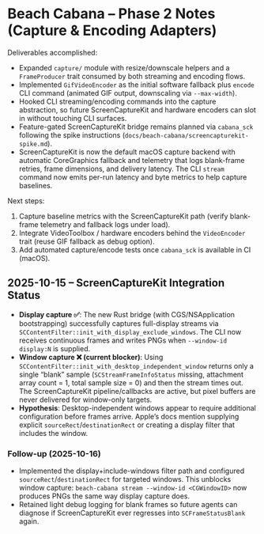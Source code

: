 # Beach Cabana – Phase 2 Notes (Capture & Encoding Adapters)

Deliverables accomplished:

- Expanded `capture/` module with resize/downscale helpers and a `FrameProducer` trait consumed by both streaming and encoding flows.
- Implemented `GifVideoEncoder` as the initial software fallback plus `encode` CLI command (animated GIF output, downscaling via `--max-width`).
- Hooked CLI streaming/encoding commands into the capture abstraction, so future ScreenCaptureKit and hardware encoders can slot in without touching CLI surfaces.
- Feature-gated ScreenCaptureKit bridge remains planned via `cabana_sck` following the spike instructions (`docs/beach-cabana/screencapturekit-spike.md`).
- ScreenCaptureKit is now the default macOS capture backend with automatic CoreGraphics fallback and telemetry that logs blank-frame retries, frame dimensions, and delivery latency. The CLI `stream` command now emits per-run latency and byte metrics to help capture baselines.

Next steps:

1. Capture baseline metrics with the ScreenCaptureKit path (verify blank-frame telemetry and fallback logs under load).
2. Integrate VideoToolbox / hardware encoders behind the `VideoEncoder` trait (reuse GIF fallback as debug option).
3. Add automated capture/encode tests once `cabana_sck` is available in CI (macOS). 

## 2025-10-15 – ScreenCaptureKit Integration Status

- **Display capture ✅**: The new Rust bridge (with CGS/NSApplication bootstrapping) successfully captures full-display streams via `SCContentFilter::init_with_display_exclude_windows`. The CLI now receives continuous frames and writes PNGs when `--window-id display:N` is supplied.
- **Window capture ❌ (current blocker)**: Using `SCContentFilter::init_with_desktop_independent_window` returns only a single “blank” sample (`SCStreamFrameInfoStatus` missing, attachment array count = 1, total sample size = 0) and then the stream times out. The ScreenCaptureKit pipeline/callbacks are active, but pixel buffers are never delivered for window-only targets.
- **Hypothesis**: Desktop-independent windows appear to require additional configuration before frames arrive. Apple’s docs mention supplying explicit `sourceRect`/`destinationRect` or creating a display filter that includes the window.

### Follow-up (2025-10-16)
- Implemented the display+include-windows filter path and configured `sourceRect`/`destinationRect` for targeted windows. This unblocks window capture: `beach-cabana stream --window-id <CGWindowID>` now produces PNGs the same way display capture does.
- Retained light debug logging for blank frames so future agents can diagnose if ScreenCaptureKit ever regresses into `SCFrameStatusBlank` again.
